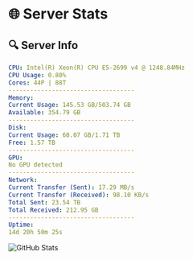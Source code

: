 # 🌐 Server Stats
## 🔍 Server Info
```yaml
CPU: Intel(R) Xeon(R) CPU E5-2699 v4 @ 1248.84MHz
CPU Usage: 0.80%
Cores: 44P | 88T
-----------------------------------
Memory:
Current Usage: 145.53 GB/503.74 GB
Available: 354.79 GB
-----------------------------------
Disk:
Current Usage: 60.07 GB/1.71 TB
Free: 1.57 TB
-----------------------------------
GPU:
No GPU detected
-----------------------------------
Network:
Current Transfer (Sent): 17.29 MB/s
Current Transfer (Received): 98.10 KB/s
Total Sent: 23.54 TB
Total Received: 212.95 GB
-----------------------------------
Uptime:
14d 20h 50m 25s
```
![GitHub Stats](https://img.shields.io/badge/Updated-2025-03-22_18:13:14-blue)
